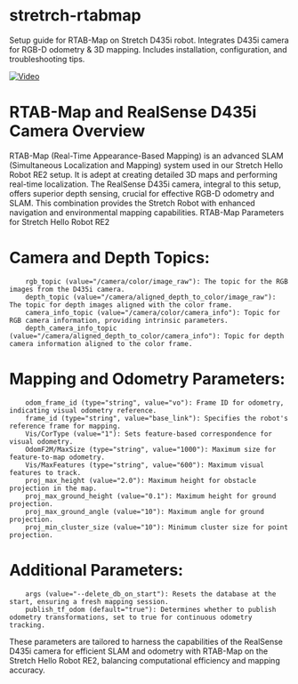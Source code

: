 # stretrch-rtabmap
Setup guide for RTAB-Map on Stretch D435i robot. Integrates D435i camera for RGB-D odometry &amp; 3D mapping. Includes installation, configuration, and troubleshooting tips.

[![Video](https://img.youtube.com/vi/HGohfkw_41I/maxresdefault.jpg)](https://www.youtube.com/watch?v=HGohfkw_41I)


# RTAB-Map and RealSense D435i Camera Overview

RTAB-Map (Real-Time Appearance-Based Mapping) is an advanced SLAM (Simultaneous Localization and Mapping) system used in our Stretch Hello Robot RE2 setup. It is adept at creating detailed 3D maps and performing real-time localization. The RealSense D435i camera, integral to this setup, offers superior depth sensing, crucial for effective RGB-D odometry and SLAM. This combination provides the Stretch Robot with enhanced navigation and environmental mapping capabilities.
RTAB-Map Parameters for Stretch Hello Robot RE2

# Camera and Depth Topics:
        rgb_topic (value="/camera/color/image_raw"): The topic for the RGB images from the D435i camera.
        depth_topic (value="/camera/aligned_depth_to_color/image_raw"): The topic for depth images aligned with the color frame.
        camera_info_topic (value="/camera/color/camera_info"): Topic for RGB camera information, providing intrinsic parameters.
        depth_camera_info_topic (value="/camera/aligned_depth_to_color/camera_info"): Topic for depth camera information aligned to the color frame.

# Mapping and Odometry Parameters:
        odom_frame_id (type="string", value="vo"): Frame ID for odometry, indicating visual odometry reference.
        frame_id (type="string", value="base_link"): Specifies the robot's reference frame for mapping.
        Vis/CorType (value="1"): Sets feature-based correspondence for visual odometry.
        OdomF2M/MaxSize (type="string", value="1000"): Maximum size for feature-to-map odometry.
        Vis/MaxFeatures (type="string", value="600"): Maximum visual features to track.
        proj_max_height (value="2.0"): Maximum height for obstacle projection in the map.
        proj_max_ground_height (value="0.1"): Maximum height for ground projection.
        proj_max_ground_angle (value="10"): Maximum angle for ground projection.
        proj_min_cluster_size (value="10"): Minimum cluster size for point projection.

# Additional Parameters:
        args (value="--delete_db_on_start"): Resets the database at the start, ensuring a fresh mapping session.
        publish_tf_odom (default="true"): Determines whether to publish odometry transformations, set to true for continuous odometry tracking.

These parameters are tailored to harness the capabilities of the RealSense D435i camera for efficient SLAM and odometry with RTAB-Map on the Stretch Hello Robot RE2, balancing computational efficiency and mapping accuracy.